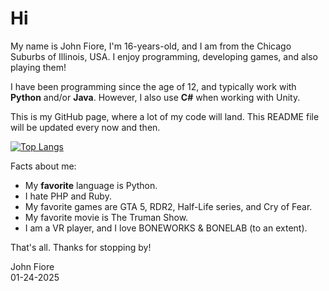 # Hi

My name is John Fiore, I'm 16-years-old, and I am from the Chicago Suburbs of Illinois, USA. I enjoy programming, developing games, and also playing them!

I have been programming since the age of 12, and typically work with **Python** and/or **Java**. However, I also use **C#** when working with Unity.

This is my GitHub page, where a lot of my code will land. This README file will be updated every now and then.

[![Top Langs](https://github-readme-stats.vercel.app/api/top-langs/?username=john-fiore)](https://github.com/anuraghazra/github-readme-stats)

Facts about me:
- My **favorite** language is Python.
- I hate PHP and Ruby.
- My favorite games are GTA 5, RDR2, Half-Life series, and Cry of Fear.
- My favorite movie is The Truman Show.
- I am a VR player, and I love BONEWORKS & BONELAB (to an extent).

That's all. Thanks for stopping by!

John Fiore\
01-24-2025
